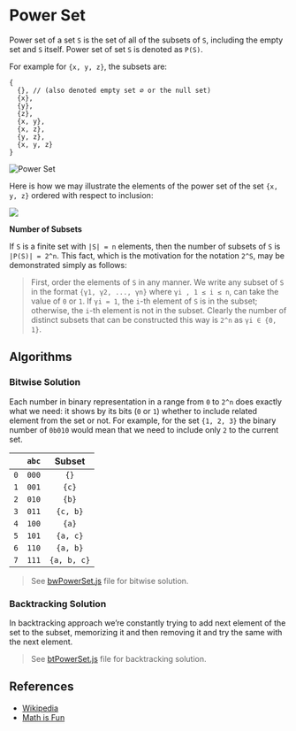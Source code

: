 Power Set
=========

Power set of a set `S` is the set of all of the subsets of `S`, including the empty set and `S` itself. Power set of set `S` is denoted as `P(S)`.

For example for `{x, y, z}`, the subsets are:

    {
      {}, // (also denoted empty set ∅ or the null set)
      {x},
      {y},
      {z},
      {x, y},
      {x, z},
      {y, z},
      {x, y, z}
    }

![Power Set](https://www.mathsisfun.com/sets/images/power-set.svg)

Here is how we may illustrate the elements of the power set of the set `{x, y, z}` ordered with respect to inclusion:

![](https://upload.wikimedia.org/wikipedia/commons/e/ea/Hasse_diagram_of_powerset_of_3.svg)

**Number of Subsets**

If `S` is a finite set with `|S| = n` elements, then the number of subsets of `S` is `|P(S)| = 2^n`. This fact, which is the motivation for the notation `2^S`, may be demonstrated simply as follows:

> First, order the elements of `S` in any manner. We write any subset of `S` in the format `{γ1, γ2, ..., γn}` where `γi , 1 ≤ i ≤ n`, can take the value of `0` or `1`. If `γi = 1`, the `i`-th element of `S` is in the subset; otherwise, the `i`-th element is not in the subset. Clearly the number of distinct subsets that can be constructed this way is `2^n` as `γi ∈ {0, 1}`.

Algorithms
----------

### Bitwise Solution

Each number in binary representation in a range from `0` to `2^n` does exactly what we need: it shows by its bits (`0` or `1`) whether to include related element from the set or not. For example, for the set `{1, 2, 3}` the binary number of `0b010` would mean that we need to include only `2` to the current set.

<table><thead><tr class="header"><th style="text-align: center;"></th><th style="text-align: center;"><code>abc</code></th><th style="text-align: center;">Subset</th></tr></thead><tbody><tr class="odd"><td style="text-align: center;"><code>0</code></td><td style="text-align: center;"><code>000</code></td><td style="text-align: center;"><code>{}</code></td></tr><tr class="even"><td style="text-align: center;"><code>1</code></td><td style="text-align: center;"><code>001</code></td><td style="text-align: center;"><code>{c}</code></td></tr><tr class="odd"><td style="text-align: center;"><code>2</code></td><td style="text-align: center;"><code>010</code></td><td style="text-align: center;"><code>{b}</code></td></tr><tr class="even"><td style="text-align: center;"><code>3</code></td><td style="text-align: center;"><code>011</code></td><td style="text-align: center;"><code>{c, b}</code></td></tr><tr class="odd"><td style="text-align: center;"><code>4</code></td><td style="text-align: center;"><code>100</code></td><td style="text-align: center;"><code>{a}</code></td></tr><tr class="even"><td style="text-align: center;"><code>5</code></td><td style="text-align: center;"><code>101</code></td><td style="text-align: center;"><code>{a, c}</code></td></tr><tr class="odd"><td style="text-align: center;"><code>6</code></td><td style="text-align: center;"><code>110</code></td><td style="text-align: center;"><code>{a, b}</code></td></tr><tr class="even"><td style="text-align: center;"><code>7</code></td><td style="text-align: center;"><code>111</code></td><td style="text-align: center;"><code>{a, b, c}</code></td></tr></tbody></table>

> See [bwPowerSet.js](./bwPowerSet.js) file for bitwise solution.

### Backtracking Solution

In backtracking approach we’re constantly trying to add next element of the set to the subset, memorizing it and then removing it and try the same with the next element.

> See [btPowerSet.js](./btPowerSet.js) file for backtracking solution.

References
----------

-   [Wikipedia](https://en.wikipedia.org/wiki/Power_set)
-   [Math is Fun](https://www.mathsisfun.com/sets/power-set.html)
